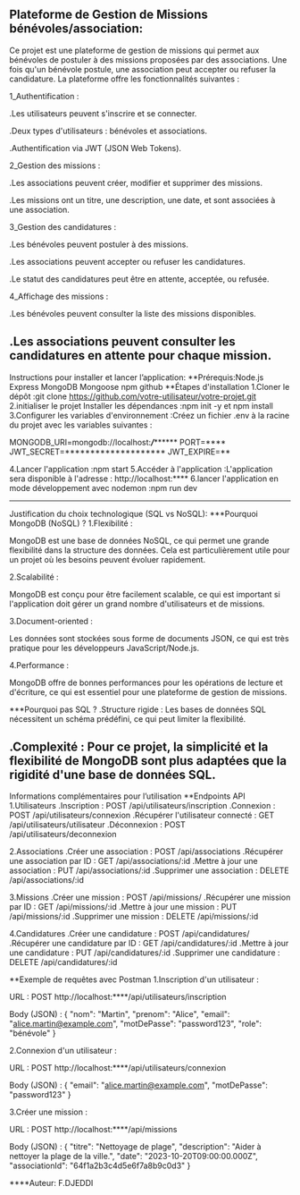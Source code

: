Plateforme de Gestion de Missions bénévoles/association:
-------------------------------------------------------
Ce projet est une plateforme de gestion de missions qui permet aux bénévoles de postuler à des missions proposées par des associations. Une fois qu'un bénévole postule, une association peut accepter ou refuser la candidature. La plateforme offre les fonctionnalités suivantes :

1_Authentification :

.Les utilisateurs peuvent s'inscrire et se connecter.

.Deux types d'utilisateurs : bénévoles et associations.

.Authentification via JWT (JSON Web Tokens).

2_Gestion des missions :

.Les associations peuvent créer, modifier et supprimer des missions.

.Les missions ont un titre, une description, une date, et sont associées à une association.

3_Gestion des candidatures :

.Les bénévoles peuvent postuler à des missions.

.Les associations peuvent accepter ou refuser les candidatures.

.Le statut des candidatures peut être en attente, acceptée, ou refusée.

4_Affichage des missions :

.Les bénévoles peuvent consulter la liste des missions disponibles.

.Les associations peuvent consulter les candidatures en attente pour chaque mission.
------------------------------------------------------------------------------------------------------------------------

Instructions pour installer et lancer l’application:
**Prérequis:Node.js Express MongoDB Mongoose npm github 
**Étapes d'installation
1.Cloner le dépôt :git clone https://github.com/votre-utilisateur/votre-projet.git
2.initialiser le projet  Installer les dépendances :npm init -y   et npm install
3.Configurer les variables d'environnement :Créez un fichier .env à la racine du projet avec les variables suivantes :

MONGODB_URI=mongodb://localhost:***/*********
PORT=****
JWT_SECRET=********************
JWT_EXPIRE=**

4.Lancer l'application :npm start
5.Accéder à l'application :L'application sera disponible à l'adresse : http://localhost:****
6.lancer l'application en mode développement avec nodemon :npm run dev

--------------------------------------------------------------------------------------------------------------------------------

Justification du choix technologique (SQL vs NoSQL):
***Pourquoi MongoDB (NoSQL) ?
1.Flexibilité :

MongoDB est une base de données NoSQL, ce qui permet une grande flexibilité dans la structure des données. Cela est particulièrement utile pour un projet où les besoins peuvent évoluer rapidement.

2.Scalabilité :

MongoDB est conçu pour être facilement scalable, ce qui est important si l'application doit gérer un grand nombre d'utilisateurs et de missions.

3.Document-oriented :

Les données sont stockées sous forme de documents JSON, ce qui est très pratique pour les développeurs JavaScript/Node.js.

4.Performance :

MongoDB offre de bonnes performances pour les opérations de lecture et d'écriture, ce qui est essentiel pour une plateforme de gestion de missions.

***Pourquoi pas SQL ?
.Structure rigide : Les bases de données SQL nécessitent un schéma prédéfini, ce qui peut limiter la flexibilité.

.Complexité : Pour ce projet, la simplicité et la flexibilité de MongoDB sont plus adaptées que la rigidité d'une base de données SQL.
---------------------------------------------------------------------------------------------------------------------------------------
Informations complémentaires pour l’utilisation
**Endpoints API
1.Utilisateurs
.Inscription : POST /api/utilisateurs/inscription
.Connexion : POST /api/utilisateurs/connexion
.Récupérer l'utilisateur connecté : GET /api/utilisateurs/utilisateur
.Déconnexion : POST /api/utilisateurs/deconnexion

2.Associations
.Créer une association : POST /api/associations
.Récupérer une association par ID : GET /api/associations/:id
.Mettre à jour une association : PUT /api/associations/:id
.Supprimer une association : DELETE /api/associations/:id

3.Missions
.Créer une mission : POST /api/missions/
.Récupérer une mission par ID : GET /api/missions/:id
.Mettre à jour une mission : PUT /api/missions/:id
.Supprimer une mission : DELETE /api/missions/:id

4.Candidatures
.Créer une candidature : POST /api/candidatures/
.Récupérer une candidature par ID : GET /api/candidatures/:id
.Mettre à jour une candidature : PUT /api/candidatures/:id
.Supprimer une candidature : DELETE /api/candidatures/:id

**Exemple de requêtes avec Postman
1.Inscription d'un utilisateur :

URL : POST http://localhost:****/api/utilisateurs/inscription

Body (JSON) :
{
  "nom": "Martin",
  "prenom": "Alice",
  "email": "alice.martin@example.com",
  "motDePasse": "password123",
  "role": "bénévole"
}

2.Connexion d'un utilisateur :

URL : POST http://localhost:****/api/utilisateurs/connexion

Body (JSON) :
{
  "email": "alice.martin@example.com",
  "motDePasse": "password123"
}

3.Créer une mission :

URL : POST http://localhost:****/api/missions

Body (JSON) :
{
  "titre": "Nettoyage de plage",
  "description": "Aider à nettoyer la plage de la ville.",
  "date": "2023-10-20T09:00:00.000Z",
  "associationId": "64f1a2b3c4d5e6f7a8b9c0d3"
}


****Auteur:
F.DJEDDI


